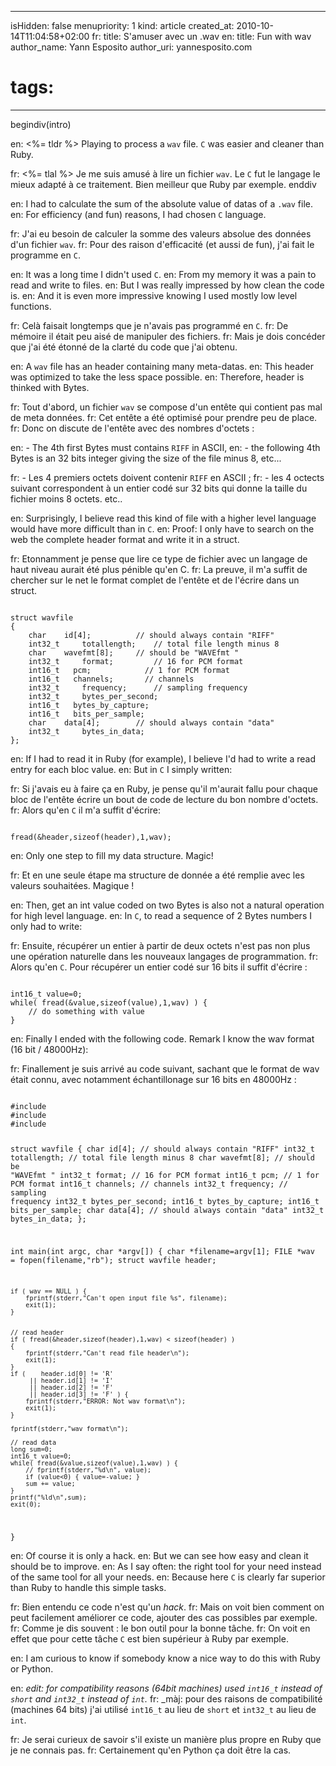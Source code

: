 -----
isHidden:       false
menupriority:   1
kind:           article
created_at:     2010-10-14T11:04:58+02:00
fr: title: S'amuser avec un .wav
en: title: Fun with wav
author_name: Yann Esposito
author_uri: yannesposito.com
# tags:
-----

begindiv(intro)

en: <%= tldr %> Playing to process a `wav` file. `C` was easier and cleaner than Ruby.

fr: <%= tlal %> Je me suis amusé à lire un fichier `wav`. Le `C` fut le langage le mieux adapté à ce traitement. Bien meilleur que Ruby par exemple.
enddiv

en: I had to calculate the sum of the absolute value of datas of a `.wav` file.
en: For efficiency (and fun) reasons, I had chosen `C` language.

fr: J'ai eu besoin de calculer la somme des valeurs absolue des données d'un fichier `wav`.
fr: Pour des raison d'efficacité (et aussi de fun), j'ai fait le programme en `C`.

en: It was a long time I didn't used `C`.
en: From my memory it was a pain to read and write to files.
en: But I was really impressed by how clean the code is.
en: And it is even more impressive knowing I used mostly low level functions.

fr: Celà faisait longtemps que je n'avais pas programmé en `C`.
fr: De mémoire il était peu aisé de manipuler des fichiers.
fr: Mais je dois concéder que j'ai été étonné de la clarté du code que j'ai obtenu.

en: A `wav` file has an header containing many meta-datas.
en: This header was optimized to take the less space possible.
en: Therefore, header is thinked with Bytes.

fr: Tout d'abord, un fichier `wav` se compose d'un entête qui contient pas mal de meta données.
fr: Cet entête a été optimisé pour prendre peu de place.
fr: Donc on discute de l'entête avec des nombres d'octets :

en: - The 4th first Bytes must contains `RIFF` in ASCII,
en: - the following 4th Bytes is an 32 bits integer giving the size of the file minus 8, etc...

fr: - Les 4 premiers octets doivent contenir `RIFF` en ASCII ;
fr: - les 4 octects suivant correspondent à un entier codé sur 32 bits qui donne la taille du fichier moins 8 octets. etc..

en: Surprisingly, I believe read this kind of file with a higher level language would have more difficult than in `C`.
en: Proof: I only have to search on the web the complete header format and write it in a struct.

fr: Etonnamment je pense que lire ce type de fichier avec un langage de haut niveau aurait été plus pénible qu'en C.
fr: La preuve, il m'a suffit de chercher sur le net le format complet de l'entête et de l'écrire dans un struct.

<code class="c">
struct wavfile
{
    char    id[4];          // should always contain "RIFF"
    int32_t     totallength;    // total file length minus 8
    char    wavefmt[8];     // should be "WAVEfmt "
    int32_t     format;         // 16 for PCM format
    int16_t   pcm;            // 1 for PCM format
    int16_t   channels;       // channels
    int32_t     frequency;      // sampling frequency
    int32_t     bytes_per_second;
    int16_t   bytes_by_capture;
    int16_t   bits_per_sample;
    char    data[4];        // should always contain "data"
    int32_t     bytes_in_data;
};
</code>

en: If I had to read it in Ruby (for example), I believe I'd had to write a read entry for each bloc value.
en: But in `C` I simply written:

fr: Si j'avais eu à faire ça en Ruby, je pense qu'il m'aurait fallu pour chaque bloc de l'entête écrire un bout de code de lecture du bon nombre d'octets.
fr: Alors qu'en `C` il m'a suffit d'écrire: 

<code class="c">
fread(&header,sizeof(header),1,wav);
</code>

en: Only one step to fill my data structure. Magic!

fr: Et en une seule étape ma structure de donnée a été remplie avec les valeurs souhaitées. Magique !

en: Then, get an int value coded on two Bytes is also not a natural operation for high level language.
en: In `C`, to read a sequence of 2 Bytes numbers I only had to write:

fr: Ensuite, récupérer un entier à partir de deux octets n'est pas non plus une opération naturelle dans les nouveaux langages de programmation.
fr: Alors qu'en `C`. Pour récupérer un entier codé sur 16 bits il suffit d'écrire :

<code class="c">
int16_t value=0;
while( fread(&value,sizeof(value),1,wav) ) {
    // do something with value
}
</code>

en: Finally I ended with the following code. Remark I know the wav format (16 bit / 48000Hz):

fr: Finallement je suis arrivé au code suivant, sachant que le format de wav était connu, avec notamment échantillonage sur 16 bits en 48000Hz :

<code class="c" file="wavsum.c">
#include <stdio.h>
#include <stdlib.h>
#include <stdint.h>

struct wavfile
{
    char    id[4];          // should always contain "RIFF"
    int32_t     totallength;    // total file length minus 8
    char    wavefmt[8];     // should be "WAVEfmt "
    int32_t     format;         // 16 for PCM format
    int16_t   pcm;            // 1 for PCM format
    int16_t   channels;       // channels
    int32_t     frequency;      // sampling frequency
    int32_t     bytes_per_second;
    int16_t   bytes_by_capture;
    int16_t   bits_per_sample;
    char    data[4];        // should always contain "data"
    int32_t     bytes_in_data;
};

int main(int argc, char *argv[]) {
    char *filename=argv[1];
    FILE *wav = fopen(filename,"rb");
    struct wavfile header;

    if ( wav == NULL ) {
        fprintf(stderr,"Can't open input file %s", filename);
        exit(1);
    }


    // read header
    if ( fread(&header,sizeof(header),1,wav) < sizeof(header) )
    {
        fprintf(stderr,"Can't read file header\n");
        exit(1);
    }
    if (    header.id[0] != 'R'
         || header.id[1] != 'I' 
         || header.id[2] != 'F' 
         || header.id[3] != 'F' ) { 
        fprintf(stderr,"ERROR: Not wav format\n"); 
        exit(1); 
    }

    fprintf(stderr,"wav format\n");

    // read data
    long sum=0;
    int16_t value=0;
    while( fread(&value,sizeof(value),1,wav) ) {
        // fprintf(stderr,"%d\n", value);
        if (value<0) { value=-value; }
        sum += value;
    }
    printf("%ld\n",sum);
    exit(0);
}
</code>

en: Of course it is only a hack. 
en: But we can see how easy and clean it should be to improve.
en: As I say often: the right tool for your need instead of the same tool for all your needs. 
en: Because here `C` is clearly far superior than Ruby to handle this simple tasks.

fr: Bien entendu ce code n'est qu'un _hack_.
fr: Mais on voit bien comment on peut facilement améliorer ce code, ajouter des cas possibles par exemple.
fr: Comme je dis souvent : le bon outil pour la bonne tâche.
fr: On voit en effet que pour cette tâche `C` est bien supérieur à Ruby par exemple.

en: I am curious to know if somebody know a nice way to do this with Ruby or Python.

en: _edit: for compatibility reasons (64bit machines) used `int16_t` instead of `short` and `int32_t` instead of `int`._
fr: _màj: pour des raisons de compatibilité (machines 64 bits) j'ai utilisé `int16_t` au lieu de `short` et `int32_t` au lieu de `int`.

fr: Je serai curieux de savoir s'il existe un manière plus propre en Ruby que je ne connais pas.
fr: Certainement qu'en Python ça doit être la cas.
